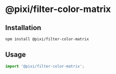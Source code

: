 # @pixi/filter-color-matrix

## Installation

```bash
npm install @pixi/filter-color-matrix
```

## Usage

```js
import '@pixi/filter-color-matrix';
```